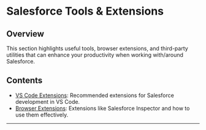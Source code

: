 # Salesforce Tools & Extensions

## Overview

This section highlights useful tools, browser extensions, and third-party utilities that can enhance your productivity when working with/around Salesforce.

## Contents

- [VS Code Extensions](./vs-code-extensions.md): Recommended extensions for Salesforce development in VS Code.
- [Browser Extensions](./browser-plugins.md): Extensions like Salesforce Inspector and how to use them effectively.

---
